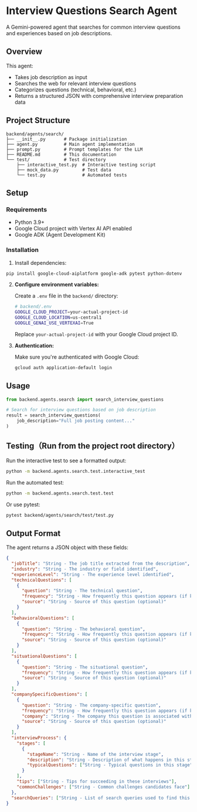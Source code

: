 # Interview Questions Search Agent

A Gemini-powered agent that searches for common interview questions and experiences based on job descriptions.

## Overview

This agent:
- Takes job description as input
- Searches the web for relevant interview questions
- Categorizes questions (technical, behavioral, etc.)
- Returns a structured JSON with comprehensive interview preparation data

## Project Structure

```
backend/agents/search/
├── __init__.py       # Package initialization
├── agent.py          # Main agent implementation
├── prompt.py         # Prompt templates for the LLM
├── README.md         # This documentation
└── test/             # Test directory
    ├── interactive_test.py  # Interactive testing script
    ├── mock_data.py         # Test data
    └── test.py              # Automated tests
```

## Setup

### Requirements

- Python 3.9+
- Google Cloud project with Vertex AI API enabled
- Google ADK (Agent Development Kit)

### Installation

1. Install dependencies:
  ```bash
  pip install google-cloud-aiplatform google-adk pytest python-dotenv
  ```

2. **Configure environment variables:**
   
   Create a `.env` file in the `backend/` directory:
   ```bash
   # backend/.env
   GOOGLE_CLOUD_PROJECT=your-actual-project-id
   GOOGLE_CLOUD_LOCATION=us-central1
   GOOGLE_GENAI_USE_VERTEXAI=True
   ```

   Replace `your-actual-project-id` with your Google Cloud project ID.

3. **Authentication:**
   
   Make sure you're authenticated with Google Cloud:
   ```bash
   gcloud auth application-default login
   ```

## Usage

```python
from backend.agents.search import search_interview_questions

# Search for interview questions based on job description
result = search_interview_questions(
    job_description="Full job posting content..."
)
```

## Testing（Run from the project root directory）

Run the interactive test to see a formatted output:

```bash
python -m backend.agents.search.test.interactive_test
```

Run the automated test:

```bash
python -m backend.agents.search.test.test
```

Or use pytest:

```bash
pytest backend/agents/search/test/test.py
```

## Output Format

The agent returns a JSON object with these fields:

```json
{
  "jobTitle": "String - The job title extracted from the description",
  "industry": "String - The industry or field identified",
  "experienceLevel": "String - The experience level identified",
  "technicalQuestions": [
    {
      "question": "String - The technical question",
      "frequency": "String - How frequently this question appears (if known)",
      "source": "String - Source of this question (optional)"
    }
  ],
  "behavioralQuestions": [
    {
      "question": "String - The behavioral question",
      "frequency": "String - How frequently this question appears (if known)",
      "source": "String - Source of this question (optional)"
    }
  ],
  "situationalQuestions": [
    {
      "question": "String - The situational question",
      "frequency": "String - How frequently this question appears (if known)",
      "source": "String - Source of this question (optional)"
    }
  ],
  "companySpecificQuestions": [
    {
      "question": "String - The company-specific question",
      "frequency": "String - How frequently this question appears (if known)",
      "company": "String - The company this question is associated with",
      "source": "String - Source of this question (optional)"
    }
  ],
  "interviewProcess": {
    "stages": [
      {
        "stageName": "String - Name of the interview stage",
        "description": "String - Description of what happens in this stage",
        "typicalQuestions": ["String - Typical questions in this stage"]
      }
    ],
    "tips": ["String - Tips for succeeding in these interviews"],
    "commonChallenges": ["String - Common challenges candidates face"]
  },
  "searchQueries": ["String - List of search queries used to find this information"]
}
```